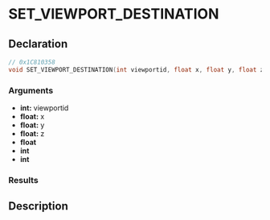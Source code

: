 # SET_VIEWPORT_DESTINATION

## Declaration
```cpp
// 0x1C810358
void SET_VIEWPORT_DESTINATION(int viewportid, float x, float y, float z, float, int, int);
```

### Arguments
- **int:** viewportid
- **float:** x
- **float:** y
- **float:** z
- **float**
- **int**
- **int**

### Results

## Description
